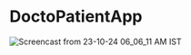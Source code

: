 # DoctoPatientApp


![Screencast from 23-10-24 06_06_11 AM IST](https://github.com/user-attachments/assets/868dd926-9152-44e0-8f49-5c5c5fafc74a)
